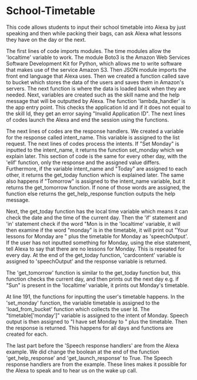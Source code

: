 # School-Timetable


This code allows students to input their school timetable into Alexa by just speaking and then while packing their bags, can ask Alexa what lessons they have on the day or the next.

The first lines of code imports modules. The time modules allow the 'localtime' variable to work. The module Boto3 is the Amazon Web Services Software Development Kit for Python, which allows me to write software that makes use of the service Amazon S3. Then JSON module imports the front end language that Alexa uses. Then we created a function called save to bucket which stores the data of the users and saves them in Amazon's servers. The next function is where the data is loaded back when they are needed.  Next, variables are created such as the skill name and the help message that will be outputted by Alexa.
The function 'lambda_handler' is the app entry point.  This checks the application Id and if it does not equal to the skill Id, they get an error saying "Invalid Application ID". The next lines of codes launch the Alexa and end the session using the functions.

The next lines of codes are the response handlers. We created a variable for the response called intent_name. This variable is assigned to the list request. The next lines of codes process the intents. If "Set Monday" is inputted to the intent_name, it returns the function set_monday which we explain later. This section of code is the same for every other day, with the 'elif' function, only the response and the assigned value differs. Furthermore, if the variable intent_name and "Today" are assigned to each other, it returns the get_today function which is explained later. The same also happens if "Tomorrow" is assigned to the intent_name variable, but it returns the get_tomorrow function. If none of those words are assigned, the function else returns the get_help_response function outputs the help message.  

Next, the get_today function has the local time variable which means it can check the date and the time of the current day. Then the 'if' statement and 'in' statement check if the word "Mon is in the 'localtime' variable, it will then examine if the word "monday" is in the timetable, it will print out "Your lessons for Monday are " plus the timetable for Monday as 'speechOutput'. If the user has not inputted something for Monday, using the else statement, tell Alexa to say that there are no lessons for Monday. This is repeated for every day. At the end of the get_today function, 'cardcontent' variable is assigned to 'speechOutput'  and the response variable is returned.

The 'get_tomorrow' function is similar to the get_today function but, this function checks the current day, and then prints out the next day e.g. if "Sun" is present in the 'localtime' variable, it prints out Monday's timetable.

At line 191, the functions for inputting the user's timetable happens. In the 'set_monday' function, the variable timetable is assigned to the 'load_from_bucket' function which collects the user Id. The "timetable['monday']" variable is assigned to the intent of Monday.  Speech output is then assigned to "I have set Monday to " plus the timetable. Then the response is returned. This happens for all days and functions are created for each.

The last part before the 'Speech response handlers' are from the Alexa example. We did change the boolean at the end of the function 'get_help_response' and 'get_launch_response' to True. The Speech response handlers are from the example. These lines makes it possible for the Alexa to speak and to hear us on the wake up call.
